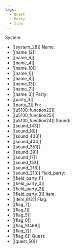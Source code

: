 ```yaml
---
tags:
  - Quest
  - Party
  - Item
---
```

System:
- [[system_28]]
Name:
- [[name_12]]
- [[name_6]]
- [[name_4]]
- [[name_10]]
- [[name_1]]
- [[name_8]]
- [[name_13]]
- [[name_7]]
- [[name_3]]
Party:
- [[party_3]]
- [[party_2]]
Fn:
- [[u5100_function23]]
- [[u5100_function25]]
- [[u5100_function24]]
Sound:
- [[sound_143]]
- [[sound_18]]
- [[sound_403]]
- [[sound_404]]
- [[sound_351]]
- [[sound_39]]
- [[sound_17]]
- [[sound_153]]
- [[sound_216]]
- [[sound_213]]
Field_party:
- [[field_party_1]]
- [[field_party_0]]
- [[field_party_2]]
- [[field_party_3]]
Item:
- [[item_812]]
Flag:
- [[flag_7]]
- [[flag_1]]
- [[flag_5]]
- [[flag_0]]
- [[flag_10498]]
- [[flag_2]]
- [[flag_6]]
Quest:
- [[quest_50]]
